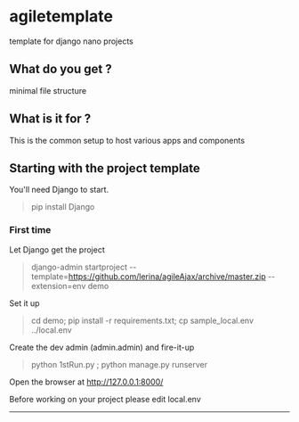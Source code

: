 # agiletemplate
template for django nano projects

## What do you get ?
minimal file structure

## What is it for ?
This is the common setup to host various apps and components

## Starting with the project template

You'll need Django to start.

> pip install Django 

### First time

Let Django get the project
> django-admin startproject --template=https://github.com/lerina/agileAjax/archive/master.zip --extension=env demo

Set it up
> cd demo; pip install -r requirements.txt; cp sample_local.env ../local.env

Create the dev admin (admin.admin) and fire-it-up
> python 1stRun.py ; python manage.py runserver

Open the browser at http://127.0.0.1:8000/


Before working on your project please edit local.env

----


